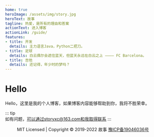 ```yaml
---
home: true
heroImage: /assets/img/story.jpg
heroText: 故事
tagline: 热爱，是所有的理由和答案
actionText: 进入博客
actionLink: /guide/
features:
- title: 开发
  details: 主力语言Java，Python二把刀。
- title: 足球
  details: 白云偶尔会遮住蓝天，但蓝天永远在白云之上 ———— FC Barcelona。
- title: 吉他
  details: 还记得，年少时的梦吗？
---
```

# Hello
Hello，这里是我的个人博客，如果博客内容能够帮助到你，我将不胜荣幸。

::: tip  
如有问题，可以通过storyxc@163.com和我取得联系
:::

<p style="text-align:center;">MIT Licensed | Copyright © 2019-2022 故事 <a href="https://beian.miit.gov.cn" target="_blank" rel="noopener noreferrer">豫ICP备19046036号</a></p>

